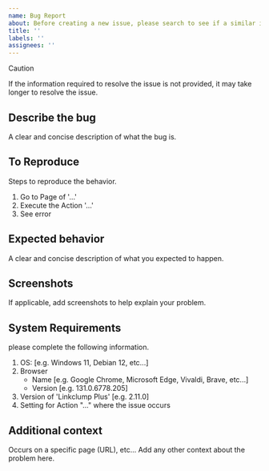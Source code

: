 ```yaml
---
name: Bug Report
about: Before creating a new issue, please search to see if a similar issue already exists.
title: ''
labels: ''
assignees: ''
---
```


> [!CAUTION]
> If the information required to resolve the issue is not provided, it may take longer to resolve the issue.

## Describe the bug

A clear and concise description of what the bug is.

## To Reproduce

Steps to reproduce the behavior.

1. Go to Page of '...'
2. Execute the Action '...'
3. See error

## Expected behavior

A clear and concise description of what you expected to happen.

## Screenshots

If applicable, add screenshots to help explain your problem.

## System Requirements

please complete the following information.

 1. OS: [e.g. Windows 11, Debian 12, etc...]
 2. Browser
 	- Name [e.g. Google Chrome, Microsoft Edge, Vivaldi, Brave, etc...]
	- Version [e.g. 131.0.6778.205]
3. Version of 'Linkclump Plus' [e.g. 2.11.0]
4. Setting for Action "..." where the issue occurs

## Additional context

Occurs on a specific page (URL), etc... Add any other context about the problem here.
